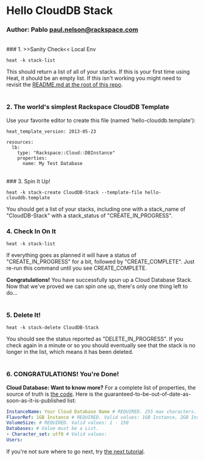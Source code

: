 # Hello CloudDB Stack
### Author: Pablo <paul.nelson@rackspace.com>
</br>
### 1. >>Sanity Check<< Local Env

```shell
heat -k stack-list
```

This should return a list of all of your stacks. If this is your first time using Heat, it should be an empty list. If this isn't working you might need to revisit the [README.md at the root of this repo](/).
</br>
</br>
### 2. The world's simplest Rackspace CloudDB Template

Use your favorite editor to create this file (named 'hello-clouddb.template'):

```shell
heat_template_version: 2013-05-23

resources:
  lb:
    type: "Rackspace::Cloud::DBInstance"
    properties:
      name: My Test Database
```
</br>
### 3. Spin It Up!

```shell
heat -k stack-create CloudDB-Stack --template-file hello-clouddb.template
```

You should get a list of your stacks, including one with a stack_name of "CloudDB-Stack" with a stack_status of "CREATE_IN_PROGRESS".
</br>
### 4. Check In On It

```shell
heat -k stack-list
```

If everything goes as planned it will have a status of "CREATE_IN_PROGRESS" for a bit, followed by "CREATE_COMPLETE". Just re-run this command until you see CREATE_COMPLETE.

__Congratulations!__ You have successfully spun up a Cloud Database Stack. Now that we've proved we can spin one up, there's only one thing left to do...
</br>
</br>
### 5. Delete It!

```shell
heat -k stack-delete CloudDB-Stack
```

You should see the status reported as "DELETE_IN_PROGRESS". If you check again in a minute or so you should eventually see that the stack is no longer in the list, which means it has been deleted.
</br>
</br>
### 6. CONGRATULATIONS! You're Done!

__Cloud Database: Want to know more?__ For a complete list of properties, the source of truth is [the code](https://github.com/openstack/heat/blob/master/contrib/rackspace/heat/engine/plugins/clouddatabase.py). Here is the guaranteed-to-be-out-of-date-as-soon-as-it-is-published list:

```yaml
InstanceName: Your Cloud Database Name # REQUIRED. 255 max characters.
FlavorRef: 1GB Instance # REQUIRED. Valid values: 1GB Instance, 2GB Instance, 4GB Instance, 8GB Instance, 16GB Instance
VolumeSize: # REQUIRED. Valid values: 1 - 150
Databases: # Value must be a List.
- Character_set: utf8 # Valid values: 
Users: 
```

If you're not sure where to go next, try [the next tutorial](/104.Hello-CloudDNS).
